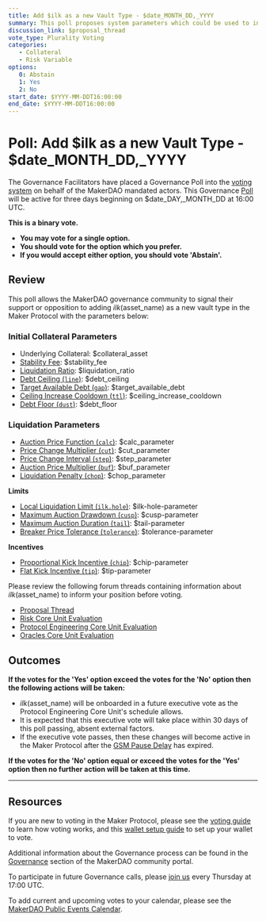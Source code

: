 ```yaml
---
title: Add $ilk as a new Vault Type - $date_MONTH_DD,_YYYY
summary: This poll proposes system parameters which could be used to initialize $ilk as a new vault type.
discussion_link: $proposal_thread
vote_type: Plurality Voting
categories:
   - Collateral
   - Risk Variable
options:
   0: Abstain
   1: Yes
   2: No
start_date: $YYYY-MM-DDT16:00:00
end_date: $YYYY-MM-DDT16:00:00
---
```

# Poll: Add $ilk as a new Vault Type - $date_MONTH_DD,_YYYY

The Governance Facilitators have placed a Governance Poll into the [voting system](https://vote.makerdao.com/polling) on behalf of the MakerDAO mandated actors. This Governance [Poll](https://community-development.makerdao.com/en/learn/governance/on-chain-gov) will be active for three days beginning on $date_DAY,_MONTH_DD at 16:00 UTC.

**This is a binary vote.**
- **You may vote for a single option.**
- **You should vote for the option which you prefer.**
- **If you would accept either option, you should vote 'Abstain'.**

## Review

This poll allows the MakerDAO governance community to signal their support or opposition to adding $ilk ($asset_name) as a new vault type in the Maker Protocol with the parameters below:

### Initial Collateral Parameters

* Underlying Collateral: $collateral_asset
* [Stability Fee](https://manual.makerdao.com/parameter-index/vault-risk/param-stability-fee): $stability_fee
* [Liquidation Ratio](https://manual.makerdao.com/parameter-index/vault-risk/param-liquidation-ratio): $liquidation_ratio
* [Debt Ceiling (`line`)](https://manual.makerdao.com/parameter-index/vault-risk/param-debt-ceiling): $debt_ceiling
* [Target Available Debt (`gap`)](https://manual.makerdao.com/module-index/module-dciam): $target_available_debt
* [Ceiling Increase Cooldown (`ttl`)](https://manual.makerdao.com/module-index/module-dciam): $ceiling_increase_cooldown
* [Debt Floor (`dust`)](https://manual.makerdao.com/parameter-index/vault-risk/param-debt-floor): $debt_floor

### Liquidation Parameters

* [Auction Price Function (`calc`)](https://manual.makerdao.com/parameter-index/collateral-auction/param-auction-price-function): $calc_parameter
* [Price Change Multiplier (`cut`)](https://manual.makerdao.com/parameter-index/collateral-auction/param-auction-price-function): $cut_parameter
* [Price Change Interval (`step`)](https://manual.makerdao.com/parameter-index/collateral-auction/param-auction-price-function): $step_parameter
* [Auction Price Multiplier (`buf`)](https://manual.makerdao.com/parameter-index/collateral-auction/param-auction-price-multiplier): $buf_parameter
* [Liquidation Penalty (`chop`)](https://manual.makerdao.com/parameter-index/vault-risk/param-liquidation-penalty): $chop_parameter

**Limits**

* [Local Liquidation Limit (`ilk.hole`)](https://manual.makerdao.com/parameter-index/collateral-auction/param-local-liquidation-limit): $ilk-hole-parameter
* [Maximum Auction Drawdown (`cusp`)](https://manual.makerdao.com/parameter-index/collateral-auction/param-max-auction-drawdown): $cusp-parameter
* [Maximum Auction Duration (`tail`)](https://manual.makerdao.com/parameter-index/collateral-auction/param-max-auction-duration): $tail-parameter
* [Breaker Price Tolerance (`tolerance`)](https://manual.makerdao.com/parameter-index/collateral-auction/param-breaker-price-tolerance): $tolerance-parameter

**Incentives**

* [Proportional Kick Incentive (`chip`)](https://manual.makerdao.com/parameter-index/collateral-auction/param-proportional-kick-incentive): $chip-parameter
* [Flat Kick Incentive (`tip`)](https://manual.makerdao.com/parameter-index/collateral-auction/param-flat-kick-incentive): $tip-parameter

Please review the following forum threads containing information about $ilk ($asset_name) to inform your position before voting.
* [Proposal Thread]($proposal_thread)
* [Risk Core Unit Evaluation]($risk_link)
* [Protocol Engineering Core Unit Evaluation]($pe_link)
* [Oracles Core Unit Evaluation]($oracles_link)

## Outcomes

**If the votes for the 'Yes' option exceed the votes for the 'No' option then the following actions will be taken:**
* $ilk ($asset_name) will be onboarded in a future executive vote as the Protocol Engineering Core Unit's schedule allows.
* It is expected that this executive vote will take place within 30 days of this poll passing, absent external factors.
* If the executive vote passes, then these changes will become active in the Maker Protocol after the [GSM Pause Delay](https://manual.makerdao.com/parameter-index/core/param-gsm-pause-delay) has expired.

**If the votes for the 'No' option equal or exceed the votes for the 'Yes' option then no further action will be taken at this time.**

---

## Resources

If you are new to voting in the Maker Protocol, please see the [voting guide](https://community-development.makerdao.com/en/learn/governance/how-voting-works/) to learn how voting works, and this [wallet setup guide](https://community-development.makerdao.com/en/learn/governance/voting-setup/) to set up your wallet to vote.

Additional information about the Governance process can be found in the [Governance](https://community-development.makerdao.com/en/learn/governance) section of the MakerDAO community portal.

To participate in future Governance calls, please [join us](https://github.com/makerdao/community/tree/master/governance/governance-and-risk-meetings) every Thursday at 17:00 UTC.

To add current and upcoming votes to your calendar, please see the [MakerDAO Public Events Calendar](https://calendar.google.com/calendar/embed?src=makerdao.com_3efhm2ghipksegl009ktniomdk%40group.calendar.google.com&ctz=UTC&mode=week&showCalendars=0&showPrint=0).
